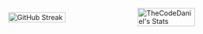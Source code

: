 
<div style="display: flex; align-items: center; gap: 20px;">
  <img src="https://github-readme-streak-stats.herokuapp.com/?user=TheCodeDaniel&theme=gotham&hide_border=true" alt="GitHub Streak" style="width: 48%;"/>
  
<!--   <img src="https://raw.githubusercontent.com/TheCodeDaniel/TheCodeDaniel/output/snake.svg" alt="Snake animation" style="width: 48%;" /> -->
  <img src="https://github-readme-stats.vercel.app/api?username=TheCodeDaniel&theme=gotham&show_icons=true&hide_border=true&count_private=true" alt="TheCodeDaniel's Stats" style="width: 48%;"/>
</div>







